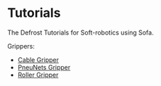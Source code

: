 # Tutorials
The Defrost Tutorials for Soft-robotics using Sofa. 

Grippers:
- [Cable Gripper](Cable-Gripper/README.md)
- [PneuNets Gripper](PneuNets-Gripper/README.md)
- [Roller Gripper](Roller-Gripper/README.md)
